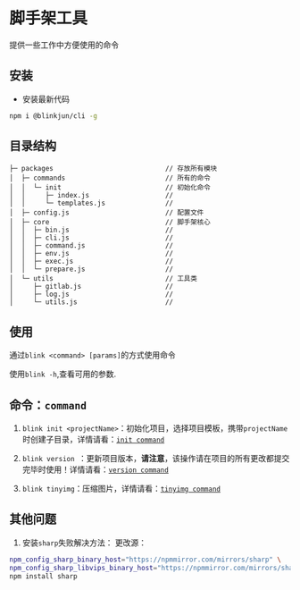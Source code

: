 # 脚手架工具

提供一些工作中方便使用的命令

## 安装

-   安装最新代码

```bash
npm i @blinkjun/cli -g
```

## 目录结构

```
├─ packages                            // 存放所有模块
│  ├─ commands                         // 所有的命令
│  │  └─ init                          // 初始化命令
│  │     ├─ index.js                   //
│  │     └─ templates.js               //
│  ├─ config.js                        // 配置文件
│  ├─ core                             // 脚手架核心
│  │  ├─ bin.js                        //
│  │  ├─ cli.js                        //
│  │  ├─ command.js                    //
│  │  ├─ env.js                        //
│  │  ├─ exec.js                       //
│  │  └─ prepare.js                    //
│  └─ utils                            // 工具类
│     ├─ gitlab.js                     //
│     ├─ log.js                        //
│     └─ utils.js                      //
```

## 使用

通过`blink <command> [params]`的方式使用命令

使用`blink -h`,查看可用的参数.

## 命令：`command`

1. `blink init <projectName>`：初始化项目，选择项目模板，携带`projectName`时创建子目录，详情请看：[`init command`](./packages/commands/init/readme.md)

2. `blink version `：更新项目版本，**请注意**，该操作请在项目的所有更改都提交完毕时使用！详情请看：[`version command`](./packages/commands/version/readme.md)

3. `blink tinyimg`：压缩图片，详情请看：[`tinyimg command`](./packages/commands/tinyimg/readme.md)

## 其他问题

1. 安装`sharp`失败解决方法：
   更改源：

```bash
npm_config_sharp_binary_host="https://npmmirror.com/mirrors/sharp" \
npm_config_sharp_libvips_binary_host="https://npmmirror.com/mirrors/sharp-libvips" \
npm install sharp
```
